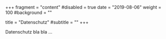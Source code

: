+++
fragment = "content"
#disabled = true
date = "2019-08-06"
weight = 100
#background = ""

title = "Datenschutz"
#subtitle = ""
+++

Datenschutz bla bla ...